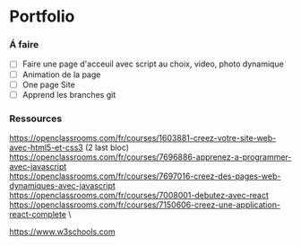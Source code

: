 # Portfolio

### Á faire
- [ ] Faire une page d'acceuil avec script au choix, video, photo dynamique
- [ ] Animation de la page
- [ ] One page Site
- [ ] Apprend les branches git 
### Ressources
https://openclassrooms.com/fr/courses/1603881-creez-votre-site-web-avec-html5-et-css3 (2 last bloc)\
https://openclassrooms.com/fr/courses/7696886-apprenez-a-programmer-avec-javascript \
https://openclassrooms.com/fr/courses/7697016-creez-des-pages-web-dynamiques-avec-javascript \
https://openclassrooms.com/fr/courses/7008001-debutez-avec-react \
https://openclassrooms.com/fr/courses/7150606-creez-une-application-react-complete \

https://www.w3schools.com
